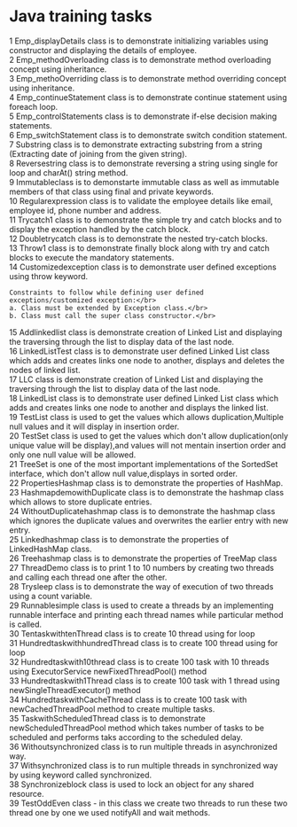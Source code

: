 # Java training tasks 

   1 Emp_displayDetails class is to demonstrate initializing variables using constructor and displaying the details of employee.</br>
   2 Emp_methodOverloading class is to demonstrate method overloading concept using inheritance.</br>
   3 Emp_methoOverriding class is to demonstrate method overriding concept using inheritance.</br>
   4 Emp_continueStatement class is to demonstrate continue statement using foreach loop.</br>
   5 Emp_controlStatements class is to demonstrate if-else decision making statements.</br>
   6 Emp_switchStatement class is to demonstrate switch condition statement.</br>
   7 Substring class is to demonstrate extracting substring from a string (Extracting date of joining from the given string).</br>
   8 Reversestring class is to demonstrate reversing a string using single for loop and charAt() string method.</br>
   9 Immutableclass is to demonstarte immutable class as well as immutable members of that class using final and private keywords.</br>
   10 Regularexpression class is to validate the employee details like email, employee id, phone number and address.</br>
   11 Trycatch1 class is to demonstrate the simple try and catch blocks and to display the exception handled by the catch block.</br>
   12 Doubletrycatch class is to demonstrate the nested try-catch blocks.</br>
   13 Throw1 class is to demonstrate finally block along with try and catch blocks to execute the mandatory statements.</br>
   14 Customizedexception class is to demonstrate user defined exceptions using throw keyword.</br>

    Constraints to follow while defining user defined exceptions/customized exception:</br>
    a. Class must be extended by Exception class.</br>
    b. Class must call the super class constructor.</br>
    
   15 Addlinkedlist class is demonstrate creation of Linked List and displaying the traversing through the list to display data of the 
      last node.</br>
   16 LinkedListTest class is to demonstrate user defined Linked List class which adds and creates links one node to another, displays and 
      deletes the nodes of linked list.</br> 
   17 LLC class is demonstrate creation of Linked List and displaying the traversing through the list to display data of the last node.</br>
   18 LinkedList class is to demonstrate user defined Linked List class which adds and creates links one node to another and displays the
      linked list.</br>
   19 TestList class is used to get the values which allows duplication,Multiple null values and it will display in insertion order.</br>
   20 TestSet class is used to get the values which don't allow duplication(only unique value will be display),and values will not mentain 
      insertion order and only one null value will be allowed. </br>
   21 TreeSet is one of the most important implementations of the SortedSet interface, which don't allow null value,displays in sorted 
      order.</br>
   22 PropertiesHashmap class is to demonstrate the properties of HashMap.</br>
   23 HashmapdemowithDuplicate class is to demonstrate the hashmap class which allows to store duplicate entries.</br>
   24 WithoutDuplicatehashmap class is to demonstrate the hashmap class which ignores the duplicate values and overwrites the
      earlier entry with new entry.</br>
   25 Linkedhashmap class is to demonstrate the properties of LinkedHashMap class.</br>
   26 Treehashmap class is to demonstrate the properties of TreeMap class</br>
   27 ThreadDemo class is to print 1 to 10 numbers by creating two threads and calling each thread one after the other.</br>
   28 Trysleep class is to demonstrate the way of execution of two threads using a count variable.</br>
   29 Runnablesimple class is used to create a threads by an implementing runnable interface and printing each thread names while 
      particular method is called.</br>
   30 TentaskwithtenThread class is to create 10 thread using for loop</br>
   31 HundredtaskwithhundredThread class is to create 100 thread using for loop</br>
   32 Hundredtaskwith10thread class is to create 100 task with 10 threads using ExecutorService newFixedThreadPool() method</br>
   33 Hundredtaskwith1Thread class is to create 100 task with 1 thread using newSingleThreadExecutor() method</br>
   34 HundredtaskwithCacheThread class is to create 100 task with newCachedThreadPool method to create multiple tasks.</br>
   35 TaskwithScheduledThread class is to demonstrate newScheduledThreadPool method which takes number of tasks to be scheduled and 
      performs taks according to the scheduled delay.</br>
   36 Withoutsynchronized class is to run multiple threads in asynchronized way.</br>
   37 Withsynchronized class is to run multiple threads in synchronized way by using keyword called synchronized.</br>
   38 Synchronizeblock class is used to lock an object for any shared resource.</br>
   39 TestOddEven class - in this class we create two threads to run these two thread one by one we used notifyAll and wait methods.</br>
   

